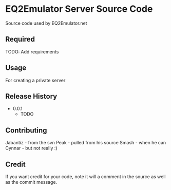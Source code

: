 # EQ2Emulator Server Source Code
Source code used by EQ2Emulator.net

## Required
TODO: Add requirements

## Usage
For creating a private server

## Release History

* 0.0.1
    * TODO

## Contributing

Jabantiz - from the svn
Peak - pulled from his source
Smash - when he can
Cynnar - but not really :)

## Credit

If you want credit for your code, note it will a comment in the source as well as the commit message.
